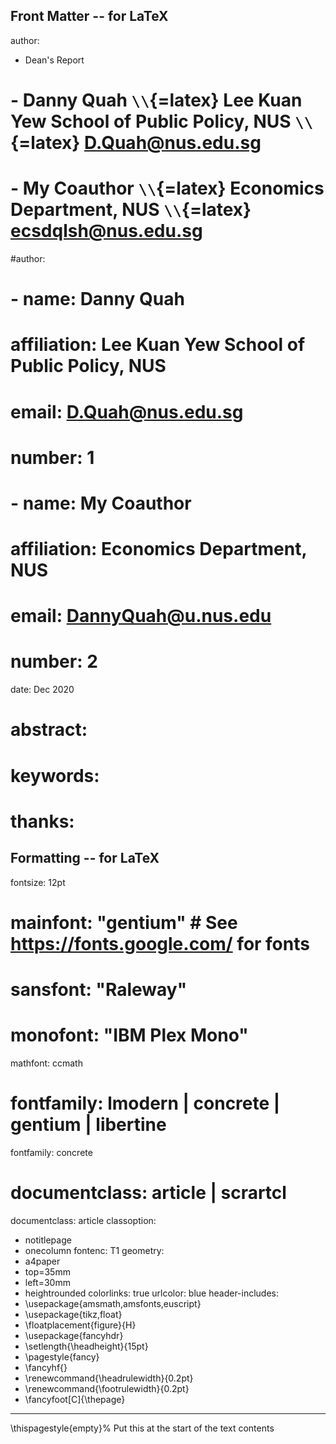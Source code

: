 ## Front Matter -- for LaTeX
author:
  - Dean's Report
#  - Danny Quah `\\`{=latex} Lee Kuan Yew School of Public Policy, NUS `\\`{=latex} D.Quah@nus.edu.sg
#  - My Coauthor `\\`{=latex} Economics Department, NUS `\\`{=latex} ecsdqlsh@nus.edu.sg
#author:
#  - name: Danny Quah
#    affiliation: Lee Kuan Yew School of Public Policy, NUS
#    email: D.Quah@nus.edu.sg
#    number: 1
#  - name: My Coauthor
#    affiliation: Economics Department, NUS
#    email: DannyQuah@u.nus.edu
#    number: 2
date: Dec 2020
# abstract:
# keywords:
# thanks:

## Formatting -- for LaTeX
fontsize: 12pt
# mainfont: "gentium" # See https://fonts.google.com/ for fonts
# sansfont: "Raleway"
# monofont: "IBM Plex Mono"
mathfont: ccmath
# fontfamily: lmodern | concrete | gentium | libertine
fontfamily: concrete
# documentclass: article | scrartcl
documentclass: article
classoption:
 - notitlepage
 - onecolumn
fontenc: T1
geometry:
 - a4paper
 - top=35mm
 - left=30mm
 - heightrounded
colorlinks: true
urlcolor: blue
header-includes:
 - \usepackage{amsmath,amsfonts,euscript}
 - \usepackage{tikz,float}
 - \floatplacement{figure}{H}
 - \usepackage{fancyhdr}
 - \setlength{\headheight}{15pt}
 - \pagestyle{fancy}
 - \fancyhf{}
 - \renewcommand{\headrulewidth}{0.2pt}
 - \renewcommand{\footrulewidth}{0.2pt}
 - \fancyfoot[C]{\thepage}
---
\thispagestyle{empty}% Put this at the start of the text contents
